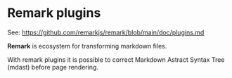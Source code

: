 # Remark plugins

See: https://github.com/remarkjs/remark/blob/main/doc/plugins.md

**Remark** is ecosystem for transforming markdown files.

With remark plugins it is possible to correct Markdown Astract Syntax Tree (mdast) before page rendering.
